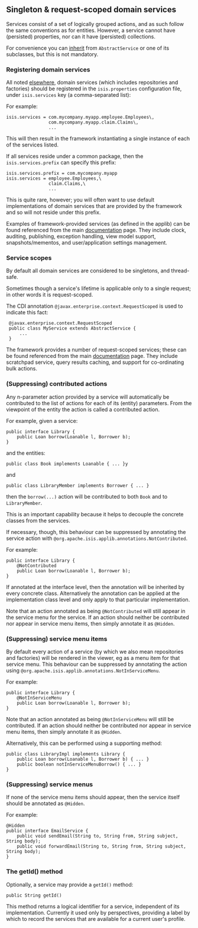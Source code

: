 Singleton &amp; request-scoped domain services
-----------------------------------------------

Services consist of a set of logically grouped actions, and as such follow the same conventions as for entities. However, a service cannot have (persisted) properties, nor can it have (persisted) collections.

For convenience you can [inherit](../how-tos/how-to-01-010-How-to-have-a-domain-object-be-a-POJO.html) from `AbstractService` or one of its subclasses, but this is not mandatory.

### Registering domain services

All noted [elsewhere](../how-to-09-010-How-to-register-domain-services,-repositories-and-factories.html), domain services (which includes repositories and factories) should be registered in the `isis.properties` configuration file, under `isis.services` key (a comma-separated list):

For example:

    isis.services = com.mycompany.myapp.employee.Employees\,
                    com.mycompany.myapp.claim.Claims\,
                    ...

This will then result in the framework instantiating a single instance of each of the services listed.

If all services reside under a common package, then the `isis.services.prefix` can specify this prefix:

    isis.services.prefix = com.mycompany.myapp
    isis.services = employee.Employees,\
                    claim.Claims,\
                    ...

This is quite rare, however; you will often want to use default implementations of domain services that are provided by the framework and so will not reside under this prefix.

Examples of framework-provided services (as defined in the applib) can be found referenced from the main [documentation](../../documentation.html) page.   They include clock, auditing, publishing, exception handling, view model support, snapshots/mementos, and user/application settings management.


### Service scopes

By default all domain services are considered to be singletons, and thread-safe.

Sometimes though a service's lifetime is applicable only to a single request; in other words it is request-scoped.

The CDI annotation `@javax.enterprise.context.RequestScoped` is used to indicate this fact:

     @javax.enterprise.context.RequestScoped
     public class MyService extends AbstractService {
         ...
     }

The framework provides a number of request-scoped services; these can be found referenced from the main [documentation](../../documentation.html) page.   They include scratchpad service, query results caching, and support for co-ordinating bulk actions. 


### (Suppressing) contributed actions

Any n-parameter action provided by a service will automatically be contributed to the list of actions for each of its (entity) parameters. From the viewpoint of the entity the action is called a contributed action.

For example, given a service:

    public interface Library {
        public Loan borrow(Loanable l, Borrower b);
    }

and the entities:

    public class Book implements Loanable { ... }y

and

    public class LibraryMember implements Borrower { ... }

then the `borrow(...)` action will be contributed to both `Book` and to `LibraryMember`.

This is an important capability because it helps to decouple the concrete classes from the services.

If necessary, though, this behaviour can be suppressed by annotating the service action with  `@org.apache.isis.applib.annotations.NotContributed`.

For example:

    public interface Library {
        @NotContributed
        public Loan borrow(Loanable l, Borrower b);
    }

If annotated at the interface level, then the annotation will be inherited by every concrete class. Alternatively the annotation can be applied at the implementation class level and only apply to that particular implementation.

Note that an action annotated as being `@NotContributed` will still appear in the service menu for the service. If an action should neither be contributed nor appear in service menu items, then simply annotate it as `@Hidden`.

### (Suppressing) service menu items

By default every action of a service (by which we also mean repositories and factories) will be rendered in the viewer, eg as a menu item for that service menu. This behaviour can be suppressed by annotating the action using `@org.apache.isis.applib.annotations.NotInServiceMenu`.

For example:

    public interface Library {
        @NotInServiceMenu
        public Loan borrow(Loanable l, Borrower b);
    }

Note that an action annotated as being `@NotInServiceMenu` will still be contributed. If an action should neither be contributed nor appear in service menu items, then simply annotate it as `@Hidden`.

Alternatively, this can be performed using a supporting method:

    public class LibraryImpl implements Library {
        public Loan borrow(Loanable l, Borrower b) { ... }
        public boolean notInServiceMenuBorrow() { ... }
    }

### (Suppressing) service menus

If none of the service menu items should appear, then the service itself should be annotated as `@Hidden`.

For example:

    @Hidden
    public interface EmailService {
        public void sendEmail(String to, String from, String subject, String body);
        public void forwardEmail(String to, String from, String subject, String body);
    }

### The getId() method

Optionally, a service may provide a `getId()` method:

    public String getId()

This method returns a logical identifier for a service, independent of its implementation. Currently it used only by perspectives, providing a label by which to record the services that are available for a current user's profile. <!--See ? for more about profiles and perspectives.-->

